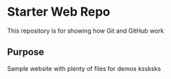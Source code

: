 # Starter Web Repo

This repository is for showing how Git and GitHub work

## Purpose

Sample website with plenty of files for demos
kssksks